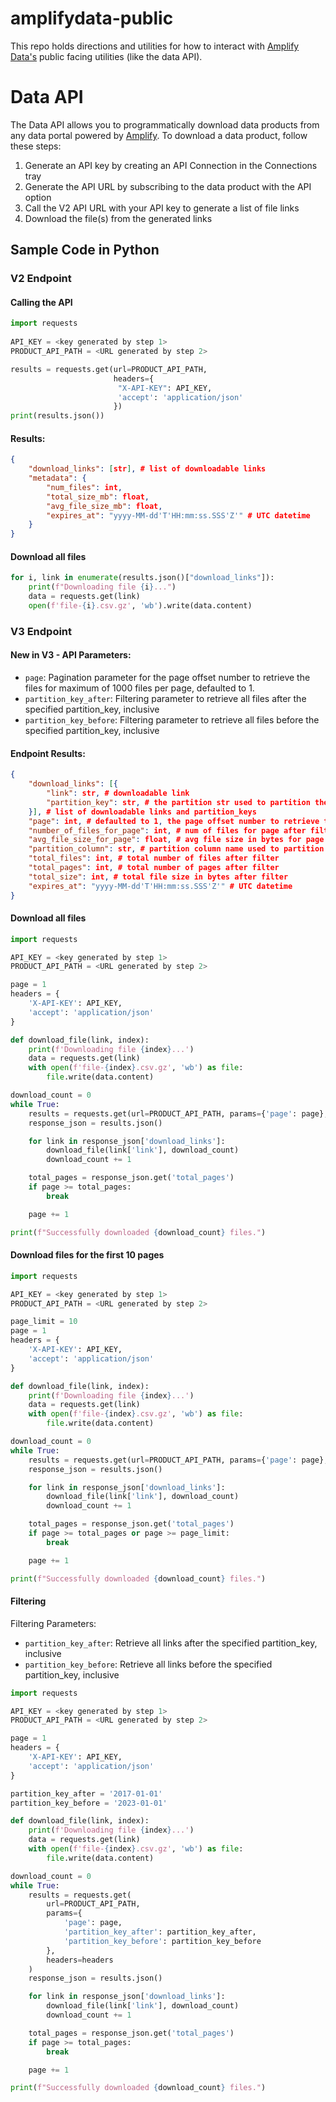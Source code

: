 # amplifydata-public

This repo holds directions and utilities for how to interact with [Amplify Data's](https://www.amplifydata.io/) public facing utilities (like the data API).

# Data API

The Data API allows you to programmatically download data products from any data portal powered by [Amplify](https://www.amplifydata.io/). To download a data product, follow these steps:
1. Generate an API key by creating an API Connection in the Connections tray
2. Generate the API URL by subscribing to the data product with the API option
3. Call the V2 API URL with your API key to generate a list of file links
4. Download the file(s) from the generated links

## Sample Code in Python

### V2 Endpoint

#### Calling the API
```python
import requests
 
API_KEY = <key generated by step 1>
PRODUCT_API_PATH = <URL generated by step 2>

results = requests.get(url=PRODUCT_API_PATH,
                       headers={
                        "X-API-KEY": API_KEY,
                        'accept': 'application/json'
                       })
print(results.json())
```
#### Results:
```json
{
    "download_links": [str], # list of downloadable links
    "metadata": {
        "num_files": int,
        "total_size_mb": float,
        "avg_file_size_mb": float,
        "expires_at": "yyyy-MM-dd'T'HH:mm:ss.SSS'Z'" # UTC datetime
    }
}
```
#### Download all files
```python
for i, link in enumerate(results.json()["download_links"]):
    print(f"Downloading file {i}...")
    data = requests.get(link)
    open(f'file-{i}.csv.gz', 'wb').write(data.content)
```

### V3 Endpoint

#### New in V3 - API Parameters:

- `page`: Pagination parameter for the page offset number to retrieve the files for maximum of 1000 files per page, defaulted to 1.
- `partition_key_after`: Filtering parameter to retrieve all files after the specified partition_key, inclusive
- `partition_key_before`: Filtering parameter to retrieve all files before the specified partition_key, inclusive

#### Endpoint Results:
```json
{
    "download_links": [{
        "link": str, # downloadable link
        "partition_key": str, # the partition str used to partition the links. Can be used for filtering, example provided below
    }], # list of downloadable links and partition_keys
    "page": int, # defaulted to 1, the page offset number to retrieve the links for maximum of 1000 links per page
    "number_of_files_for_page": int, # num of files for page after filter and pagination
    "avg_file_size_for_page": float, # avg file size in bytes for page after filter and pagination
    "partition_column": str, # partition column name used to partition the links
    "total_files": int, # total number of files after filter
    "total_pages": int, # total number of pages after filter
    "total_size": int, # total file size in bytes after filter
    "expires_at": "yyyy-MM-dd'T'HH:mm:ss.SSS'Z'" # UTC datetime
}
```

#### Download all files
```python
import requests

API_KEY = <key generated by step 1>
PRODUCT_API_PATH = <URL generated by step 2>

page = 1
headers = {
    'X-API-KEY': API_KEY,
    'accept': 'application/json'
}

def download_file(link, index):
    print(f'Downloading file {index}...')
    data = requests.get(link)
    with open(f'file-{index}.csv.gz', 'wb') as file:
        file.write(data.content)

download_count = 0
while True:
    results = requests.get(url=PRODUCT_API_PATH, params={'page': page}, headers=headers)
    response_json = results.json()

    for link in response_json['download_links']:
        download_file(link['link'], download_count)
        download_count += 1

    total_pages = response_json.get('total_pages')
    if page >= total_pages:
        break

    page += 1

print(f"Successfully downloaded {download_count} files.")
```

#### Download files for the first 10 pages
```python
import requests

API_KEY = <key generated by step 1>
PRODUCT_API_PATH = <URL generated by step 2>

page_limit = 10
page = 1
headers = {
    'X-API-KEY': API_KEY,
    'accept': 'application/json'
}

def download_file(link, index):
    print(f'Downloading file {index}...')
    data = requests.get(link)
    with open(f'file-{index}.csv.gz', 'wb') as file:
        file.write(data.content)

download_count = 0
while True:
    results = requests.get(url=PRODUCT_API_PATH, params={'page': page}, headers=headers)
    response_json = results.json()

    for link in response_json['download_links']:
        download_file(link['link'], download_count)
        download_count += 1

    total_pages = response_json.get('total_pages')
    if page >= total_pages or page >= page_limit:
        break

    page += 1

print(f"Successfully downloaded {download_count} files.")
```

#### Filtering
Filtering Parameters:

- `partition_key_after`: Retrieve all links after the specified partition_key, inclusive
- `partition_key_before`: Retrieve all links before the specified partition_key, inclusive

```python
import requests

API_KEY = <key generated by step 1>
PRODUCT_API_PATH = <URL generated by step 2>

page = 1
headers = {
    'X-API-KEY': API_KEY,
    'accept': 'application/json'
}

partition_key_after = '2017-01-01'
partition_key_before = '2023-01-01'

def download_file(link, index):
    print(f'Downloading file {index}...')
    data = requests.get(link)
    with open(f'file-{index}.csv.gz', 'wb') as file:
        file.write(data.content)

download_count = 0
while True:
    results = requests.get(
        url=PRODUCT_API_PATH,
        params={
            'page': page,
            'partition_key_after': partition_key_after,
            'partition_key_before': partition_key_before
        },
        headers=headers
    )
    response_json = results.json()

    for link in response_json['download_links']:
        download_file(link['link'], download_count)
        download_count += 1

    total_pages = response_json.get('total_pages')
    if page >= total_pages:
        break

    page += 1

print(f"Successfully downloaded {download_count} files.")
```
